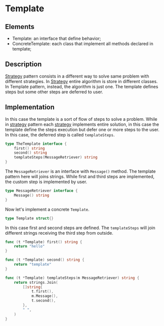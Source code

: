 # Template

## Elements

- Template: an interface that define behavior;
- ConcreteTemplate: each class that implement all methods declared in template;

## Description

[Strategy](../strategy) pattern consists in a different way to solve
same problem with different strategies. In [Strategy](../strategy)
entire algorithm is store in different classes. In Template pattern, instead,
the algorithm is just one. The template defines steps but some other steps are
deferred to user.

## Implementation

In this case the template is a sort of flow of steps to solve a problem. While
in [strategy](../strategy) pattern each [strategy](../strategy)
implements entire solution, in this case the template define the steps
execution but defer one or more steps to the user. In this case, the deferred
step is called `templateSteps`.

```go
type TheTemplate interface {
	first() string
	second() string
	templateSteps(MessageRetriever) string
}
```

The `MessageRetriever` is an interface with `Message()` method. The template
pattern here will joins strings. While first and third steps are implemented,
the custom step is implemented by user.

```go
type MessageRetriever interface {
	Message() string
}
```

Now let's implement a concrete `Template`.

```go
type Template struct{}
```

In this case first and second steps are defined. The `templateSteps` will join
different strings receiving the third step from outside.

```go
func (t *Template) first() string {
	return "hello"
}

func (t *Template) second() string {
	return "template"
}
```

```go
func (t *Template) templateSteps(m MessageRetriever) string {
	return strings.Join(
		[]string{
			t.first(),
			m.Message(),
			t.second(),
		},
		" ",
	)
}
```
